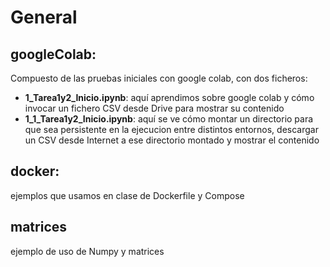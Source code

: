 # General



## **googleColab**:

Compuesto de las pruebas iniciales con google colab, con dos ficheros:

  - **1_Tarea1y2_Inicio.ipynb**: aquí aprendimos sobre google colab y cómo invocar un fichero CSV desde Drive para mostrar su contenido
  - **1_1_Tarea1y2_Inicio.ipynb**: aquí se ve cómo montar un directorio para que sea persistente en la ejecucion entre distintos entornos, descargar un CSV desde Internet a ese directorio montado y mostrar el contenido

## **docker**:

ejemplos que usamos en clase de Dockerfile y Compose

## **matrices**

ejemplo de uso de Numpy y matrices 
